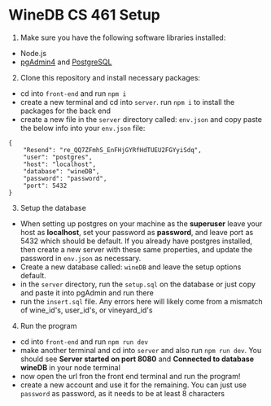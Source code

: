 # WineDB CS 461 Setup

1. Make sure you have the following software libraries installed:
* Node.js
* [pgAdmin4](https://www.pgadmin.org/) and [PostgreSQL](https://www.enterprisedb.com/postgresql-tutorial-resources-training-1?uuid=69f95902-b451-4735-b7e4-1b62209d4dfd&campaignId=postgres_rc_17)

2. Clone this repository and install necessary packages:
* cd into `front-end` and run `npm i`
* create a new terminal and cd into `server`. run `npm i` to install the packages for the back end
* create a new file in the `server` directory called: `env.json` and copy paste the below info into your `env.json` file:
```
{
	"Resend": "re_QQ7ZFmhS_EnFHjGYRfHdTUEU2FGYyiSdq",
	"user": "postgres",
	"host": "localhost",
	"database": "wineDB",
	"password": "password",
	"port": 5432
}
```

3. Setup the database
* When setting up postgres on your machine as the **superuser** leave your host as **localhost**, set your password as **password**, and leave port as 5432 which should be default. If you already have postgres installed, then create a new server with these same properties, and update the password in `env.json` as necessary.
* Create a new database called: `wineDB` and leave the setup options default.
* in the `server` directory, run the `setup.sql` on the database or just copy and paste it into pgAdmin and run there
* run the `insert.sql` file. Any errors here will likely come from a mismatch of wine_id's, user_id's, or vineyard_id's

4. Run the program
* cd into `front-end` and run `npm run dev`
* make another terminal and cd into `server` and also run `npm run dev`. You should see **Server started on port 8080** and **Connected to database wineDB** in your node terminal
* now open the url fron the front end terminal and run the program!
* create a new account and use it for the remaining. You can just use `password` as password, as it needs to be at least 8 characters
